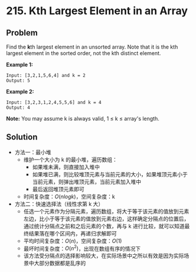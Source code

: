 # 215. Kth Largest Element in an Array

## Problem

Find the **k**th largest element in an unsorted array. Note that it is the kth largest element in the sorted order, not the kth distinct element.

**Example 1:**

```
Input: [3,2,1,5,6,4] and k = 2
Output: 5
```

**Example 2:**

```
Input: [3,2,3,1,2,4,5,5,6] and k = 4
Output: 4
```

**Note:**
You may assume k is always valid, 1 ≤ k ≤ array's length.

## Solution

- 方法一：最小堆
  - 维护一个大小为 k 的最小堆，遍历数组：
    - 如果堆未满，则直接加入堆中
    - 如果堆已满，则比较堆顶元素与当前元素的大小，如果堆顶元素小于当前元素，则弹出堆顶元素，当前元素加入堆中
    - 最后返回堆顶元素即可
  - 时间复杂度：$O(nlogk)$，空间复杂度：k
- 方法二：快速选择法（线性求第 k 大）
  - 任选一个元素作为分隔元素，遍历数组，将大于等于该元素的值放到元素左边，比小于等于该元素的值放到元素右边，这样确定分隔点的位置后，通过统计分隔点之前和之后元素的个数，再与 k 进行比较，就可以知道最终结果落在哪个区间内，再递归求解即可
  - 平均时间复杂度：$O(n)$，空间复杂度：$O(1)$
  - 最坏时间复杂度：$O(n^2)$，出现在数组有序的情况下
  - 该方法受分隔点的选择影响较大，在实际场景中之所以有效是因为实际场景中大部分数据都是乱序的